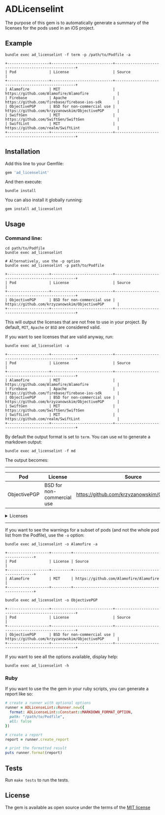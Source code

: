 # ADLicenselint

The purpose of this gem is to automatically generate a summary of the licenses for the pods used in an iOS project.


## Example

```
bundle exec ad_licenselint -f term -p /path/to/Podfile -a

+-------------------+----------------------------+----------------------------------------------------+
| Pod               | License                    | Source                                             |
+-------------------+----------------------------+----------------------------------------------------+
| Alamofire         | MIT                        | https://github.com/Alamofire/Alamofire             |
| Firebase          | Apache                     | https://github.com/firebase/firebase-ios-sdk       |
| ObjectivePGP      | BSD for non-commercial use | https://github.com/krzyzanowskim/ObjectivePGP      |
| SwiftGen          | MIT                        | https://github.com/SwiftGen/SwiftGen               |
| SwiftLint         | MIT                        | https://github.com/realm/SwiftLint                 |
+-------------------+----------------------------+----------------------------------------------------+
```

## Installation

Add this line to your Gemfile:

```ruby
gem 'ad_licenselint'
```

And then execute:
```
bundle install
```

You can also install it globally running:
```
gem install ad_licenselint
```

## Usage

### Command line:

```
cd path/to/Podfile
bundle exec ad_licenselint

# Alternatively, use the -p option
bundle exec ad_licenselint -p path/to/Podfile

+-------------------+----------------------------+----------------------------------------------------+
| Pod               | License                    | Source                                             |
+-------------------+----------------------------+----------------------------------------------------+
| ObjectivePGP      | BSD for non-commercial use | https://github.com/krzyzanowskim/ObjectivePGP      |
+-------------------+----------------------------+----------------------------------------------------+
```

This will output the licenses that are not free to use in your project. By default, `MIT`, `Apache` or `BSD` are considered valid.

If you want to see licenses that are valid anyway, run:

```
bundle exec ad_licenselint -a

+-------------------+----------------------------+----------------------------------------------------+
| Pod               | License                    | Source                                             |
+-------------------+----------------------------+----------------------------------------------------+
| Alamofire         | MIT                        | https://github.com/Alamofire/Alamofire             |
| Firebase          | Apache                     | https://github.com/firebase/firebase-ios-sdk       |
| ObjectivePGP      | BSD for non-commercial use | https://github.com/krzyzanowskim/ObjectivePGP      |
| SwiftGen          | MIT                        | https://github.com/SwiftGen/SwiftGen               |
| SwiftLint         | MIT                        | https://github.com/realm/SwiftLint                 |
+-------------------+----------------------------+----------------------------------------------------+
```

By default the output format is set to `term`. You can use `md` to generate a markdown output:

```
bundle exec ad_licenselint -f md
```

The output becomes:

---

| Pod | License | Source |
| --- | --- | --- |
| ObjectivePGP | BSD for non-commercial use | https://github.com/krzyzanowskim/ObjectivePGP |

<details>
<summary>Licenses</summary>

### ObjectivePGP
```
The ObjectivePGP stays under a dual license:

====================================================================
Free for non-commercial use:

Copyright (C) 2014-2017, Marcin Krzyżanowski All rights reserved.

Redistribution and use in source and binary forms, with or without
modification, are permitted provided that the following conditions are met:

- Non-commercial use

- Redistributions of source code must retain the above copyright notice, this
  list of conditions and the following disclaimer.

- Redistributions in binary form must reproduce the above copyright notice,
  this list of conditions and the following disclaimer in the documentation
  and/or other materials provided with the distribution.

THIS SOFTWARE IS PROVIDED BY THE COPYRIGHT HOLDERS AND CONTRIBUTORS "AS IS"
AND ANY EXPRESS OR IMPLIED WARRANTIES, INCLUDING, BUT NOT LIMITED TO, THE
IMPLIED WARRANTIES OF MERCHANTABILITY AND FITNESS FOR A PARTICULAR PURPOSE ARE
DISCLAIMED. IN NO EVENT SHALL THE COPYRIGHT HOLDER OR CONTRIBUTORS BE LIABLE
FOR ANY DIRECT, INDIRECT, INCIDENTAL, SPECIAL, EXEMPLARY, OR CONSEQUENTIAL
DAMAGES (INCLUDING, BUT NOT LIMITED TO, PROCUREMENT OF SUBSTITUTE GOODS OR
SERVICES; LOSS OF USE, DATA, OR PROFITS; OR BUSINESS INTERRUPTION) HOWEVER
CAUSED AND ON ANY THEORY OF LIABILITY, WHETHER IN CONTRACT, STRICT LIABILITY,
OR TORT (INCLUDING NEGLIGENCE OR OTHERWISE) ARISING IN ANY WAY OUT OF THE USE
OF THIS SOFTWARE, EVEN IF ADVISED OF THE POSSIBILITY OF SUCH DAMAGE.

====================================================================
Paid for commercial use:

Commercial-use license to use in commercial products. Please contact me via email (marcin@krzyzanowskim.com) for details.
```
</details>

---

If you want to see the warnings for a subset of pods (and not the whole pod list from the Podfile), use the `-o` option:

```
bundle exec ad_licenselint -o Alamofire -a

+-------------------+---------+----------------------------------------------------+
| Pod               | License | Source                                             |
+-------------------+---------+----------------------------------------------------+
| Alamofire         | MIT     | https://github.com/Alamofire/Alamofire             |
+-------------------+---------+----------------------------------------------------+
```

```
bundle exec ad_licenselint -o ObjectivePGP

+-------------------+----------------------------+----------------------------------------------------+
| Pod               | License                    | Source                                             |
+-------------------+----------------------------+----------------------------------------------------+
| ObjectivePGP      | BSD for non-commercial use | https://github.com/krzyzanowskim/ObjectivePGP      |
+-------------------+----------------------------+----------------------------------------------------+
```

If you want to see all the options available, display help:

```
bundle exec ad_licenselint -h
```

### Ruby

If you want to use the the gem in your ruby scripts, you can generate a report like so:

```ruby
# create a runner with optional options
runner = ADLicenseLint::Runner.new({
  format: ADLicenseLint::Constant::MARKDOWN_FORMAT_OPTION,
  path: "/path/to/Podfile",
  all: false
})

# create a report
report = runner.create_report

# print the formatted result
puts runner.format(report)
```

## Tests

Run `make tests` to run the tests.

## License

The gem is available as open source under the terms of the [MIT license](http://opensource.org/licenses/mit-license.php)
